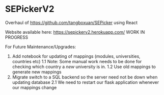 # SEPickerV2
Overhaul of https://github.com/tangboxuan/SEPicker using React

Website available here: https://sepickerv2.herokuapp.com/
WORK IN PROGRESS


For Future Maintenance/Upgrades:
1. Add notebook for updating of mappings (modules, universities, countries etc)
	1.1 Note: Some manual work needs to be done for checking which country a *new* university is in.
	1.2 Use old mappings to generate new mappings
2. Migrate switch to a SQL backend so the server need not be down when updating database
	2.1 We need to restart our flask application whenever our mappings change
